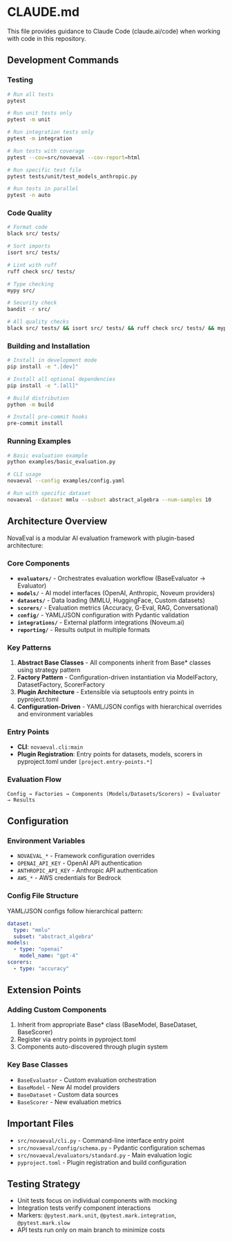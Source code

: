 # CLAUDE.md

This file provides guidance to Claude Code (claude.ai/code) when working with code in this repository.

## Development Commands

### Testing
```bash
# Run all tests
pytest

# Run unit tests only
pytest -m unit

# Run integration tests only
pytest -m integration

# Run tests with coverage
pytest --cov=src/novaeval --cov-report=html

# Run specific test file
pytest tests/unit/test_models_anthropic.py

# Run tests in parallel
pytest -n auto
```

### Code Quality
```bash
# Format code
black src/ tests/

# Sort imports
isort src/ tests/

# Lint with ruff
ruff check src/ tests/

# Type checking
mypy src/

# Security check
bandit -r src/

# All quality checks
black src/ tests/ && isort src/ tests/ && ruff check src/ tests/ && mypy src/
```

### Building and Installation
```bash
# Install in development mode
pip install -e ".[dev]"

# Install all optional dependencies
pip install -e ".[all]"

# Build distribution
python -m build

# Install pre-commit hooks
pre-commit install
```

### Running Examples
```bash
# Basic evaluation example
python examples/basic_evaluation.py

# CLI usage
novaeval --config examples/config.yaml

# Run with specific dataset
novaeval --dataset mmlu --subset abstract_algebra --num-samples 10
```

## Architecture Overview

NovaEval is a modular AI evaluation framework with plugin-based architecture:

### Core Components
- **`evaluators/`** - Orchestrates evaluation workflow (BaseEvaluator → Evaluator)
- **`models/`** - AI model interfaces (OpenAI, Anthropic, Noveum providers)
- **`datasets/`** - Data loading (MMLU, HuggingFace, Custom datasets)
- **`scorers/`** - Evaluation metrics (Accuracy, G-Eval, RAG, Conversational)
- **`config/`** - YAML/JSON configuration with Pydantic validation
- **`integrations/`** - External platform integrations (Noveum.ai)
- **`reporting/`** - Results output in multiple formats

### Key Patterns
1. **Abstract Base Classes** - All components inherit from Base* classes using strategy pattern
2. **Factory Pattern** - Configuration-driven instantiation via ModelFactory, DatasetFactory, ScorerFactory
3. **Plugin Architecture** - Extensible via setuptools entry points in pyproject.toml
4. **Configuration-Driven** - YAML/JSON configs with hierarchical overrides and environment variables

### Entry Points
- **CLI**: `novaeval.cli:main`
- **Plugin Registration**: Entry points for datasets, models, scorers in pyproject.toml under `[project.entry-points.*]`

### Evaluation Flow
```
Config → Factories → Components (Models/Datasets/Scorers) → Evaluator → Results
```

## Configuration

### Environment Variables
- `NOVAEVAL_*` - Framework configuration overrides
- `OPENAI_API_KEY` - OpenAI API authentication
- `ANTHROPIC_API_KEY` - Anthropic API authentication
- `AWS_*` - AWS credentials for Bedrock

### Config File Structure
YAML/JSON configs follow hierarchical pattern:
```yaml
dataset:
  type: "mmlu"
  subset: "abstract_algebra"
models:
  - type: "openai"
    model_name: "gpt-4"
scorers:
  - type: "accuracy"
```

## Extension Points

### Adding Custom Components
1. Inherit from appropriate Base* class (BaseModel, BaseDataset, BaseScorer)
2. Register via entry points in pyproject.toml
3. Components auto-discovered through plugin system

### Key Base Classes
- `BaseEvaluator` - Custom evaluation orchestration
- `BaseModel` - New AI model providers
- `BaseDataset` - Custom data sources
- `BaseScorer` - New evaluation metrics

## Important Files
- `src/novaeval/cli.py` - Command-line interface entry point
- `src/novaeval/config/schema.py` - Pydantic configuration schemas
- `src/novaeval/evaluators/standard.py` - Main evaluation logic
- `pyproject.toml` - Plugin registration and build configuration

## Testing Strategy
- Unit tests focus on individual components with mocking
- Integration tests verify component interactions
- Markers: `@pytest.mark.unit`, `@pytest.mark.integration`, `@pytest.mark.slow`
- API tests run only on main branch to minimize costs
